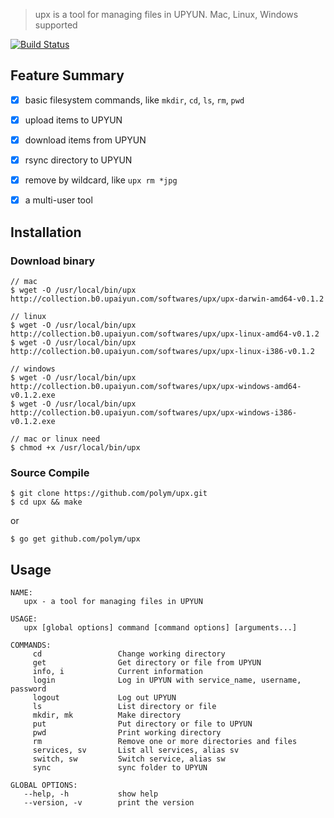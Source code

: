 > upx is a tool for managing files in UPYUN. Mac, Linux, Windows supported

[![Build Status](https://travis-ci.org/polym/upx.svg?branch=master)](https://travis-ci.org/polym/upx)

## Feature Summary

- [x] basic filesystem commands, like `mkdir`, `cd`, `ls`, `rm`, `pwd`
- [x] upload items to UPYUN
- [x] download items from UPYUN
- [x] rsync directory to UPYUN
- [x] remove by wildcard, like `upx rm *jpg`
- [x] a multi-user tool


## Installation

### Download binary

```
// mac
$ wget -O /usr/local/bin/upx http://collection.b0.upaiyun.com/softwares/upx/upx-darwin-amd64-v0.1.2

// linux
$ wget -O /usr/local/bin/upx http://collection.b0.upaiyun.com/softwares/upx/upx-linux-amd64-v0.1.2
$ wget -O /usr/local/bin/upx http://collection.b0.upaiyun.com/softwares/upx/upx-linux-i386-v0.1.2

// windows
$ wget -O /usr/local/bin/upx http://collection.b0.upaiyun.com/softwares/upx/upx-windows-amd64-v0.1.2.exe
$ wget -O /usr/local/bin/upx http://collection.b0.upaiyun.com/softwares/upx/upx-windows-i386-v0.1.2.exe

// mac or linux need
$ chmod +x /usr/local/bin/upx
```

### Source Compile

```
$ git clone https://github.com/polym/upx.git
$ cd upx && make
```

or

```
$ go get github.com/polym/upx
```

## Usage

```
NAME:
   upx - a tool for managing files in UPYUN

USAGE:
   upx [global options] command [command options] [arguments...]

COMMANDS:
     cd                 Change working directory
     get                Get directory or file from UPYUN
     info, i            Current information
     login              Log in UPYUN with service_name, username, password
     logout             Log out UPYUN
     ls                 List directory or file
     mkdir, mk          Make directory
     put                Put directory or file to UPYUN
     pwd                Print working directory
     rm                 Remove one or more directories and files
     services, sv       List all services, alias sv
     switch, sw         Switch service, alias sw
     sync               sync folder to UPYUN

GLOBAL OPTIONS:
   --help, -h           show help
   --version, -v        print the version
```
